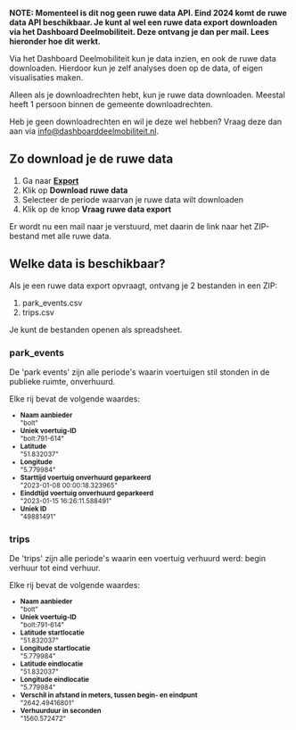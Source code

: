 **NOTE: Momenteel is dit nog geen ruwe data API. Eind 2024 komt de ruwe data API beschikbaar. Je kunt al wel een ruwe data export downloaden via het Dashboard Deelmobiliteit. Deze ontvang je dan per mail. Lees hieronder hoe dit werkt.**

Via het Dashboard Deelmobiliteit kun je data inzien, en ook de ruwe data downloaden. Hierdoor kun je zelf analyses doen op de data, of eigen visualisaties maken.

Alleen als je downloadrechten hebt, kun je ruwe data downloaden. Meestal heeft 1 persoon binnen de gemeente downloadrechten.

Heb je geen downloadrechten en wil je deze wel hebben? Vraag deze dan aan via [info@dashboarddeelmobiliteit.nl](mailto:info%40dashboarddeelmobiliteit.nl).

## Zo download je de ruwe data

1. Ga naar **[Export](https://dashboarddeelmobiliteit.nl/export)**
2. Klik op **Download ruwe data**
3. Selecteer de periode waarvan je ruwe data wilt downloaden
4. Klik op de knop **Vraag ruwe data export**

Er wordt nu een mail naar je verstuurd, met daarin de link naar het ZIP-bestand met alle ruwe data.

## Welke data is beschikbaar?

Als je een ruwe data export opvraagt, ontvang je 2 bestanden in een ZIP:

1. park_events.csv
2. trips.csv

Je kunt de bestanden openen als spreadsheet.

### park_events

De 'park events' zijn alle periode's waarin voertuigen stil stonden in de publieke ruimte, onverhuurd.

Elke rij bevat de volgende waardes:

<small>

- **Naam aanbieder**<br />"bolt"
- **Uniek voertuig-ID**<br />"bolt:791-614"
- **Latitude**<br />"51.832037"
- **Longitude**<br />"5.779984"
- **Starttijd voertuig onverhuurd geparkeerd**<br />"2023-01-08 00:00:18.323965"
- **Einddtijd voertuig onverhuurd geparkeerd**<br />"2023-01-15 16:26:11.588491"
- **Uniek ID**<br />"49881491"

</small>

### trips

De 'trips' zijn alle periode's waarin een voertuig verhuurd werd: begin verhuur tot eind verhuur.

Elke rij bevat de volgende waardes:

<small>

- **Naam aanbieder**<br />"bolt"
- **Uniek voertuig-ID**<br />"bolt:791-614"
- **Latitude startlocatie**<br />"51.832037"
- **Longitude startlocatie**<br />"5.779984"
- **Latitude eindlocatie**<br />"51.832037"
- **Longitude eindlocatie**<br />"5.779984"
- **Verschil in afstand in meters, tussen begin- en eindpunt**<br />"2642.49416801"
- **Verhuurduur in seconden**<br />"1560.572472"

</small>

